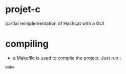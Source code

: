 # projet-c
partial reimplementation of Hashcat with a GUI

# compiling
- a Makefile is used to compile the project. Just run :
```
make
```
